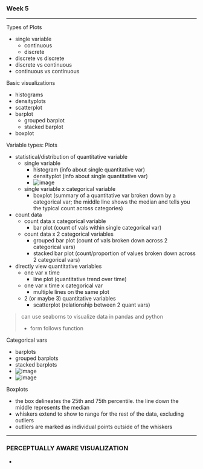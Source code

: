 ### Week 5
---
Types of Plots 
- single variable 
  - continuous 
  - discrete 
- discrete vs discrete 
- discrete vs continuous 
- continuous vs continuous 

Basic visualizations
- histograms 
- densityplots 
- scatterplot 
- barplot 
  - grouped barplot 
  - stacked barplot 
- boxplot 

Variable types: Plots 
- statistical/distribution of quantitative variable 
  - single variable 
    - histogram (info about single quantitative var) 
    - densityplot (info about single quantitative var)
    - ![image](https://user-images.githubusercontent.com/82544669/218292652-a42e97c6-cbb8-40e3-84cc-2e28168850be.png)
  - single variable x categorical variable 
    - boxplot (summary of a quantitative var broken down by a categorical var; the middle line shows the median and tells you the typical count across categories)
- count data 
  - count data x categorical variable
    - bar plot (count of vals within single categorical var)
  - count data x 2 categorical variables
    - grouped bar plot (count of vals broken down across 2 categorical vars)
    - stacked bar plot (count/proportion of values broken down across 2 categorical vars) 
- directly view quantitative variables 
  - one var x time
    - line plot (quantitative trend over time) 
  - one var x time x categorical var 
    - multiple lines on the same plot  
  - 2 (or maybe 3) quantitative variables 
    - scatterplot (relationship between 2 quant vars) 
 > can use seaborns to visualize data in pandas and python 
 >- form follows function

Categorical vars 
- barplots
- grouped barplots 
- stacked barplots
- ![image](https://user-images.githubusercontent.com/82544669/218294107-2212ec04-8dcd-4fdf-a8f3-923f5ae67dd4.png)
- ![image](https://user-images.githubusercontent.com/82544669/218294116-6da466cb-143d-4b28-9d78-e45e0358add4.png)

Boxplots 
- the box delineates the 25th and 75th percentile. the line down the middle represents the median
- whiskers extend to show to range for the rest of the data, excluding outliers 
- outliers are marked as individual points outside of the whiskers 

---


### PERCEPTUALLY AWARE VISUALIZATION 
- 
